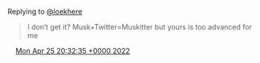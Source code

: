 Replying to [@loekhere](https://twitter.com/loekhere/status/1518670418424569859)

> I don’t get it? Musk\+Twitter\=Muskitter but yours is too advanced for me

<img src="../../media/tweet.ico" width="12" /> [Mon Apr 25 20:32:35 +0000 2022](https://twitter.com/DromerDenker/status/1518689450074812422)
